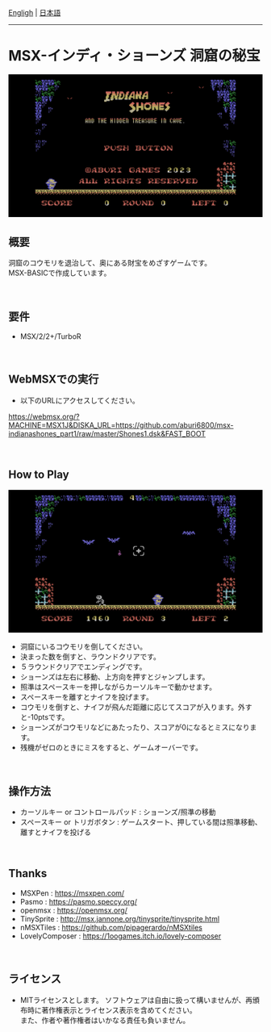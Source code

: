 [Engligh](README.md) | [日本語](README_ja.md)

---
# MSX-インディ・ショーンズ 洞窟の秘宝

<img src="image/01.png">

<br>

## 概要

洞窟のコウモリを退治して、奥にある財宝をめざすゲームです。  
MSX-BASICで作成しています。  

<br>

## 要件

- MSX/2/2+/TurboR

<br>

## WebMSXでの実行

- 以下のURLにアクセスしてください。

https://webmsx.org/?MACHINE=MSX1J&DISKA_URL=https://github.com/aburi6800/msx-indianashones_part1/raw/master/Shones1.dsk&FAST_BOOT

<br>

## How to Play

<img src="image/02.png">

- 洞窟にいるコウモリを倒してください。
- 決まった数を倒すと、ラウンドクリアです。
- ５ラウンドクリアでエンディングです。
- ショーンズは左右に移動、上方向を押すとジャンプします。
- 照準はスペースキーを押しながらカーソルキーで動かせます。
- スペースキーを離すとナイフを投げます。
- コウモリを倒すと、ナイフが飛んだ距離に応じてスコアが入ります。外すと-10ptsです。
- ショーンズがコウモリなどにあたったり、スコアが0になるとミスになります。
- 残機がゼロのときにミスをすると、ゲームオーバーです。

<br>

## 操作方法

- カーソルキー or コントロールパッド : ショーンズ/照準の移動
- スペースキー or トリガボタン : ゲームスタート、押している間は照準移動、離すとナイフを投げる

<br>

## Thanks

- MSXPen : https://msxpen.com/
- Pasmo : https://pasmo.speccy.org/
- openmsx : https://openmsx.org/
- TinySprite : http://msx.jannone.org/tinysprite/tinysprite.html
- nMSXTiles : https://github.com/pipagerardo/nMSXtiles
- LovelyComposer : https://1oogames.itch.io/lovely-composer

<br>

## ライセンス

- MITライセンスとします。
ソフトウェアは自由に扱って構いませんが、再頒布時に著作権表示とライセンス表示を含めてください。  
また、作者や著作権者はいかなる責任も負いません。  

